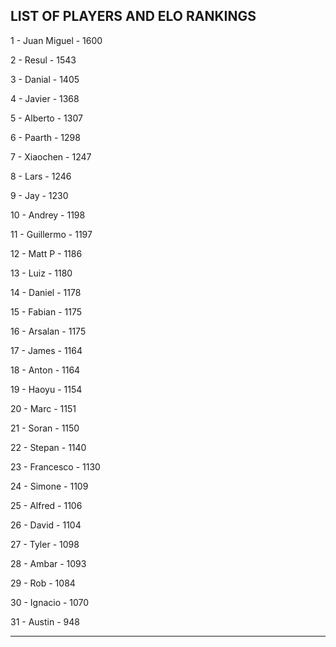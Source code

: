 ## LIST OF PLAYERS AND ELO RANKINGS


1 - Juan Miguel - 1600


2 - Resul - 1543


3 - Danial - 1405


4 - Javier - 1368


5 - Alberto - 1307


6 - Paarth - 1298


7 - Xiaochen - 1247


8 - Lars - 1246


9 - Jay - 1230


10 - Andrey - 1198


11 - Guillermo - 1197


12 - Matt P - 1186


13 - Luiz - 1180


14 - Daniel - 1178


15 - Fabian - 1175


16 - Arsalan - 1175


17 - James - 1164


18 - Anton - 1164


19 - Haoyu - 1154


20 - Marc - 1151


21 - Soran - 1150


22 - Stepan - 1140


23 - Francesco - 1130


24 - Simone - 1109


25 - Alfred - 1106


26 - David - 1104


27 - Tyler - 1098


28 - Ambar - 1093


29 - Rob - 1084


30 - Ignacio - 1070


31 - Austin - 948



--------------------------------------------------------------
